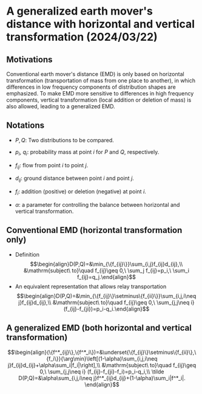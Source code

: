 # A generalized earth mover's distance with horizontal and vertical transformation (2024/03/22)

## Motivations

Conventional earth mover's distance (EMD) is only based on horizontal transformation (transportation of mass from one place to another), in which differences in low frequency components of distribution shapes are emphasized. To make EMD more sensitive to differences in high frequency components, vertical transformation (local addition or deletion of mass) is also allowed, leading to a generalized EMD.

## Notations

* $P, Q$: Two distributions to be compared.

* $p_i$, $q_i$: probability mass at point $i$ for $P$ and $Q$, respectively.

* $f_{ij}$: flow from point $i$ to point $j$.

* $d_{ij}$: ground distance between point $i$ and point $j$.

* $f_i$: addition (positive) or deletion (negative) at point $i$.

* $\alpha$: a parameter for controlling the balance between horizontal and vertical transformation.

## Conventional EMD (horizontal transformation only)

* Definition
$$\begin{align}D(P,Q)=&\min_{\{f_{ij}\}}\sum_{i,j}f_{ij}d_{ij},\\
&\mathrm{subject\ to}\quad f_{ij}\geq 0,\ \sum_j f_{ij}=p_i,\
\sum_i f_{ij}=q_j.\end{align}$$
* An equivalent representation that allows relay transportation
$$\begin{align}D(P,Q)=&\min_{\{f_{ij}\}\setminus\{f_{ii}\}}\sum_{i,j,i\neq j}f_{ij}d_{ij},\\
&\mathrm{subject\ to}\quad f_{ij}\geq 0,\ \sum_{j,j\neq i}(f_{ij}-f_{ji})=p_i-q_i.\end{align}$$

## A generalized EMD (both horizontal and vertical transformation)

$$\begin{align}(\{f^*_{ij}\},\{f^*_i\})=&\underset{\{f_{ij}\}\setminus\{f_{ii}\},\{f_i\}}{\arg\min}\left[(1-\alpha)\sum_{i,j,i\neq j}f_{ij}d_{ij}+\alpha\sum_i|f_i|\right],\\
&\mathrm{subject\ to}\quad f_{ij}\geq 0,\ \sum_{j,j\neq i} (f_{ij}-f_{ji}-f_i)=p_i-q_i,\\
\tilde D(P,Q)=&\alpha\sum_{i,j,i\neq j}f^*_{ij}d_{ij}+(1-\alpha)\sum_i|f^*_i|.
\end{align}$$